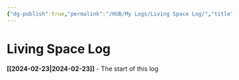 ```yaml
---
{"dg-publish":true,"permalink":"/HUB/My Logs/Living Space Log/","title":"Living Space Log","updated":"2024-03-09T23:03:07.498-05:00"}
---
```



# Living Space Log

**[[2024-02-23\|2024-02-23]]** - The start of this log